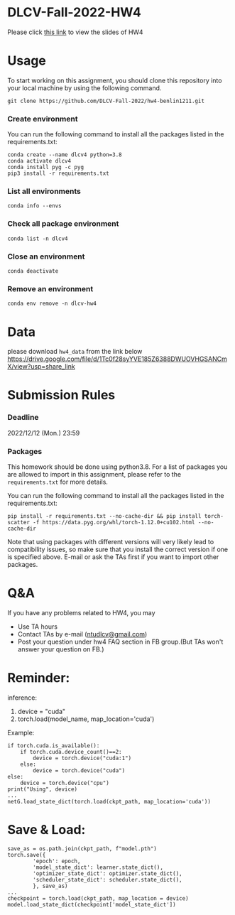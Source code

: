 # DLCV-Fall-2022-HW4

Please click [this link](https://docs.google.com/presentation/d/171DwrrzYUenLnyev_NyZg0c19lgqk4q42iA_ptLZjDk/edit?usp=sharing) to view the slides of HW4

# Usage

To start working on this assignment, you should clone this repository into your local machine by using the following command.
    
    git clone https://github.com/DLCV-Fall-2022/hw4-benlin1211.git

### Create environment
You can run the following command to install all the packages listed in the requirements.txt:

    conda create --name dlcv4 python=3.8
    conda activate dlcv4
    conda install pyg -c pyg
    pip3 install -r requirements.txt


### List all environments

    conda info --envs
    
### Check all package environment

    conda list -n dlcv4

### Close an environment

    conda deactivate

### Remove an environment

    conda env remove -n dlcv-hw4
    



# Data
please download `hw4_data` from the link below
https://drive.google.com/file/d/1Tc0f28syYVE185Z6388DWUOVHGSANCmX/view?usp=share_link

# Submission Rules
### Deadline
2022/12/12 (Mon.) 23:59

### Packages
This homework should be done using python3.8. For a list of packages you are allowed to import in this assignment, please refer to the `requirements.txt` for more details.

You can run the following command to install all the packages listed in the requirements.txt:
``` Shell
pip install -r requirements.txt --no-cache-dir && pip install torch-scatter -f https://data.pyg.org/whl/torch-1.12.0+cu102.html --no-cache-dir
```

Note that using packages with different versions will very likely lead to compatibility issues, so make sure that you install the correct version if one is specified above. E-mail or ask the TAs first if you want to import other packages.

# Q&A
If you have any problems related to HW4, you may
- Use TA hours
- Contact TAs by e-mail ([ntudlcv@gmail.com](mailto:ntudlcv@gmail.com))
- Post your question under hw4 FAQ section in FB group.(But TAs won't answer your question on FB.)

# Reminder:
inference: 

1. device = "cuda"
2. torch.load(model_name, map_location='cuda')

Example:

    if torch.cuda.is_available():
        if torch.cuda.device_count()==2:
            device = torch.device("cuda:1")
        else:
            device = torch.device("cuda")
    else:
        device = torch.device("cpu")
    print("Using", device)
    ...
    netG.load_state_dict(torch.load(ckpt_path, map_location='cuda'))
    
# Save & Load:

    save_as = os.path.join(ckpt_path, f"model.pth")
    torch.save({
            'epoch': epoch,
            'model_state_dict': learner.state_dict(),
            'optimizer_state_dict': optimizer.state_dict(),
            'scheduler_state_dict': scheduler.state_dict(),
            }, save_as)
    ...
    checkpoint = torch.load(ckpt_path, map_location = device)
    model.load_state_dict(checkpoint['model_state_dict'])
